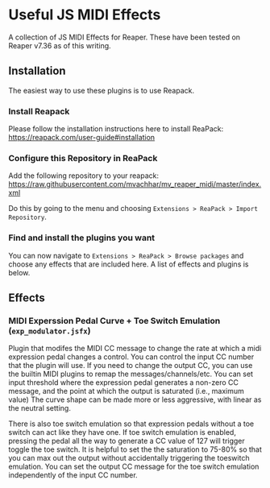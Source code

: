 # Useful JS MIDI Effects

A collection of JS MIDI Effects for Reaper.
These have been tested on Reaper v7.36 as of this writing.

## Installation

The easiest way to use these plugins is to use Reapack.

### Install Reapack

Please follow the installation instructions here to install ReaPack: https://reapack.com/user-guide#installation

### Configure this Repository in ReaPack

Add the following repository to your reapack: https://raw.githubusercontent.com/mvachhar/mv_reaper_midi/master/index.xml

Do this by going to the menu and choosing `Extensions > ReaPack > Import Repository`.

### Find and install the plugins you want

You can now navigate to `Extensions > ReaPack > Browse packages` and choose any effects that are included here.
A list of effects and plugins is below.

## Effects

### MIDI Experssion Pedal Curve + Toe Switch Emulation (`exp_modulator.jsfx`)

Plugin that modifes the MIDI CC message to change the rate at which a midi expression pedal changes a control.
You can control the input CC number that the plugin will use.
If you need to change the output CC, you can use the builtin MIDI plugins to remap the messages/channels/etc.
You can set input threshold where the expression pedal generates a non-zero CC message, and the point at which the output is saturated (i.e., maximum value)
The curve shape can be made more or less aggressive, with linear as the neutral setting.

There is also toe switch emulation so that expression pedals without a toe switch can act like they have one.
If toe switch emulation is enabled, pressing the pedal all the way to generate a CC value of 127 will trigger toggle the toe switch.
It is helpful to set the the saturation to 75-80% so that you can max out the output without accidentally triggering the toeswitch emulation.
You can set the output CC message for the toe switch emulation independently of the input CC number.

